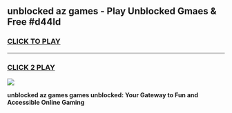 
## unblocked az games - Play Unblocked Gmaes & Free #d44ld
<h3>
<a href="https://premium.freeplayer.one?title=unblocked_az_games&ref=03M">CLICK TO PLAY</a></h3>
<hr>

<h3>
<a href="https://premium.freeplayer.one?title=unblocked_az_games&ref=03M">CLICK 2 PLAY</a>
  
</h3>

<a href="https://premium.freeplayer.one?title=unblocked_az_games&ref=03M"><img src="https://clearcache.store/games.png"></a>


**unblocked az games games unblocked: Your Gateway to Fun and Accessible Online Gaming**
